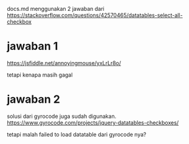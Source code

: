 docs.md
menggunakan 2 jawaban dari 
https://stackoverflow.com/questions/42570465/datatables-select-all-checkbox

# jawaban 1
https://jsfiddle.net/annoyingmouse/yxLrLr8o/

tetapi kenapa masih gagal
# jawaban 2
solusi dari gyrocode juga sudah digunakan.
https://www.gyrocode.com/projects/jquery-datatables-checkboxes/

tetapi malah failed to load datatable dari gyrocode nya?